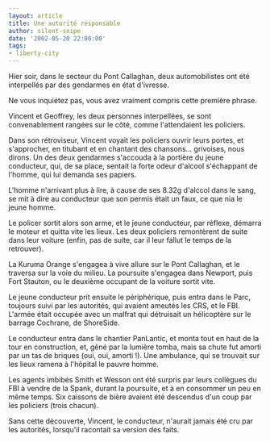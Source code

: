 ```yaml
---
layout: article
title: Une autorité responsable
author: silent-snipe
date: '2002-05-20 22:00:00'
tags:
- liberty-city
---
```


Hier soir, dans le secteur du Pont Callaghan, deux automobilistes ont été interpellés par des gendarmes en état d'ivresse.

Ne vous inquiétez pas, vous avez vraiment compris cette première phrase.

Vincent et Geoffrey, les deux personnes interpellées, se sont convenablement rangées sur le côté, comme l'attendaient les policiers.

Dans son rétroviseur, Vincent voyait les policiers ouvrir leurs portes, et s'approcher, en titubant et en chantant des chansons… grivoises, nous dirons. Un des deux gendarmes s'accouda à la portière du jeune conducteur, qui, de sa place, sentait la forte odeur d'alcool s'échappant de l'homme, qui lui demanda ses papiers.

L'homme n'arrivant plus à lire, à cause de ses 8.32g d'alccol dans le sang, se mit à dire au conducteur que son permis était un faux, ce que nia le jeune homme.

Le policer sortit alors son arme, et le jeune conducteur, par réflexe, démarra le moteur et quitta vite les lieux. Les deux policiers remontèrent de suite dans leur voiture (enfin, pas de suite, car il leur fallut le temps de la retrouver).

La Kuruma Orange s'engagea à vive allure sur le Pont Callaghan, et le traversa sur la voie du milieu. La poursuite s'engagea dans Newport, puis Fort Stauton, ou le deuxième occupant de la voiture sortit vite.

Le jeune conducteur prit ensuite le périphérique, puis entra dans le Parc, toujours suivi par les autorités, qui avaient ameutés les CRS, et le FBI. L'armée était occupée avec un malfrat qui détruisait un hélicoptère sur le barrage Cochrane, de ShoreSide.

Le conducteur entra dans le chantier PanLantic, et monta tout en haut de la tour en construction, et, gêné par la lumière tomba, mais sa chute fut amorti par un tas de briques (oui, oui, amorti !). Une ambulance, qui se trouvait sur les lieux ramena à l'hôpital le pauvre homme.

Les agents imbibés Smith et Wesson ont été surpris par leurs collègues du FBI à vendre de la Spank, durant la poursuite, et à en consommer un peu en même temps. Six caissons de bière avaient été descendus d'un coup par les policiers (trois chacun).

Sans cette découverte, Vincent, le conducteur, n'aurait jamais été cru par les autorités, lorsqu'il racontait sa version des faits.